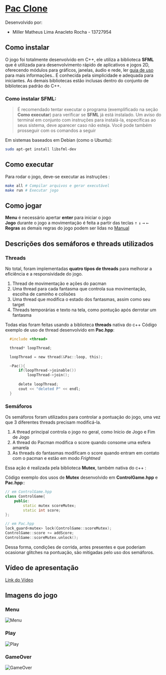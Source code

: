 # [Pac Clone](https://github.com/MillerAnacleto/Pac-Clone)
Desenvolvido por:
- Miller Matheus Lima Anacleto Rocha - 13727954

## Como instalar

O jogo foi totalmente desenvolvido em C++, ele utiliza a biblioteca **SFML** que é utilizada para desenvolvimento rápido de aplicativos e jogos 2D, oferecendo módulos para gráficos, janelas, áudio e rede, ler [guia de uso](https://www.sfml-dev.org/index.php) para mais informações.. É conhecida pela simplicidade e adequada para iniciantes. As demais bibliotecas estão inclusas dentro do conjunto de bibliotecas padrão do C++.

### Como instalar SFML:

> É recomendado tentar executar o programa (exemplificado na seção **Como executar**) para verificar se **SFML** já está instalado. Um aviso do terminal em conjunto com instruções para instalá-la, específicas ao seus sistema, deve aparecer caso não esteja. Você pode também prosseguir com os comandos a seguir

Em sistemas baseados em Debian (como o Ubuntu):

```sh
sudo apt-get install libsfml-dev
```

## Como executar

Para rodar o jogo, deve-se executar as instruções :
```sh
make all # Compilar arquivos e gerar executável
make run # Executar jogo
```

## Como jogar

**Menu** é necessário apertar **enter** para iniciar o jogo <br>
**Jogo** durante o jogo a movimentação é feita a partir das teclas <kbd>↑</kbd> <kbd>↓</kbd> <kbd>→</kbd> <kbd>←</kbd> <br>
**Regras** as demais regras do jogo podem ser lidas no [Manual](https://www.nintendo.co.jp/clv/manuals/en/pdf/CLV-P-NABME.pdf)

## Descrições dos semáforos e threads utilizados

### Threads

No total, foram implementadas **quatro tipos de threads** para melhorar a eficiência e a responsividade do jogo. 

1. Thread de movimentação e ações do pacman
2. Uma thread para cada fantasma que controla sua movimentação, escolha de caminho e colisões
3. Uma thread que modifica o estado dos fantasmas, assim como seu target
4. Threads temporárias e texto na tela, como pontução após derrotar um fantasma

Todas elas foram feitas usando a biblioteca **threads** nativa do c++
Código exemplo de uso de thread desenvolvido em **Pac.hpp**:
```c
  #include <thread>

  thread* loopThread;

  loopThread = new thread(&Pac::loop, this);

  ~Pac(){
      if(loopThread->joinable())
          loopThread->join();
      
      delete loopThread;
      cout << "deleted P" << endl;
  }
```
### Semáforos

Os semáforos foram utilizados para controlar a pontuação do jogo, uma vez que 3 diferentes threads precisam  modificá-la.

1. A thread principal controla o jogo no geral, como Inicio de Jogo e Fim de Jogo
2. A thread do Pacman modifica o score quando consome uma esfera amarela
3. As threads do fantasmas modificam o score quando entram em contato com o pacman e estão em modo *Frightned*

Essa ação é realizada pela biblioteca **Mutex**, também nativa do c++ : 

Código exemplo dos usos de **Mutex** desenvolvido em **ControlGame.hpp** e **Pac.hpp**::
```c++
// em ControlGame.hpp
class ControlGame{
    public:
        static mutex scoreMutex;
        static int score;
};

// em Pac.hpp
lock_guard<mutex> lock(ControlGame::scoreMutex);
ControlGame::score += addScore;
ControlGame::scoreMutex.unlock();

```

Dessa forma, condições de corrida, antes presentes e que poderiam ocasionar glitches na pontuação, são mitigadas pelo uso dos semáforos. 

## Vídeo de apresentação

[Link do Vídeo](https://drive.google.com/file/d/1X9mMZbySDG_PfzsFRX27cvUN-EM-9Laz/view?usp=sharing)

## Imagens do jogo

### Menu
![Menu](images/Menu.jpg)

### Play
![Play](images/Play.jpg)

### GameOver
![GameOver](images/GameOver.jpg)
